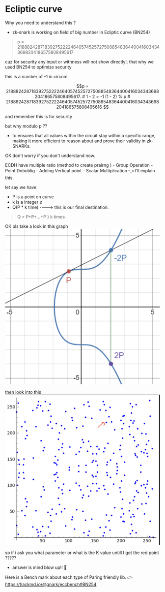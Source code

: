 # Ecliptic curve

Why you need to understand this ? 
 - zk-snark is working on field of big number in Ecliptic curve (BN254)

> p = 21888242871839275222246405745257275088548364400416034343698204186575808495617

cuz for security any input or withness will not show directly!. that why we used BN254 to optimize security 

this is a number of -1 in circom 

```math 
p = 21888242871839275222246405745257275088548364400416034343698204186575808495617.

# 1 - 2 = -1
(1 - 2) % p

# 21888242871839275222246405745257275088548364400416034343698204186575808495616

```
and remember this is for security 

but why modulo p ??
- to ensures that all values within the circuit stay within a specific range, making it more efficient to reason about and prove their validity in zk-SNARKs.


OK don't worry if you don't understand now.

ECDH have multiple ratio (method to create prairng )
    - Group Operation
    - Point Dobublig
    - Adding Vertical point
    - Scalar Multiplication 👈 I'll explain this.

let say we have
-   P is a point on curve 
-   k is a integer 𝕫
-   Q(P * k time) ----> this is our final destination. <br>  
>  Q = P+P+...+P } k times

OK pls take a look in this graph <br>
![EC Graph](../asset//ec.png) <br>

then look into this <br>
![EC Point](../asset/dot.png)

so if i ask you what parameter or what is the K value untill I get the red point ?????
- answer is mind blow up!! 🤯


Here is a Bench mark about each type of Paring friendly lib. 👉 <https://hackmd.io/@gnark/eccbench#BN254>
